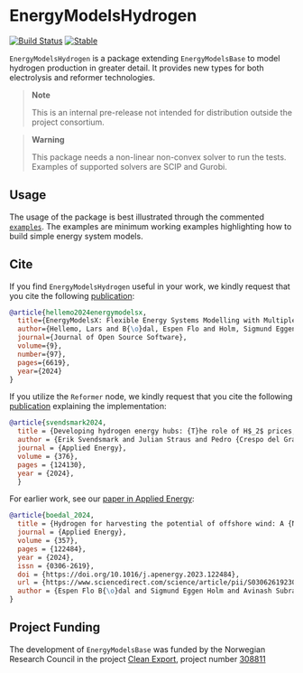 # EnergyModelsHydrogen

[![Build Status](https://gitlab.sintef.no/clean_export/energymodelshydrogen.jl/badges/main/pipeline.svg)](https://gitlab.sintef.no/clean_export/energymodelshydrogen.jl/-/jobs)
[![Stable](https://img.shields.io/badge/docs-stable-4495d1.svg)](https://clean_export.pages.sintef.no/energymodelshydrogen.jl)

`EnergyModelsHydrogen` is a package extending `EnergyModelsBase` to model hydrogen production in greater detail.
It provides new types for both electrolysis and reformer technologies.

> **Note**
>
> This is an internal pre-release not intended for distribution outside the project consortium.

> **Warning**
>
> This package needs a non-linear non-convex solver to run the tests. Examples of supported solvers are SCIP and Gurobi.

## Usage

The usage of the package is best illustrated through the commented [`examples`](examples).
The examples are minimum working examples highlighting how to build simple energy system models.

## Cite

If you find `EnergyModelsHydrogen` useful in your work, we kindly request that you cite the following [publication](https://doi.org/10.21105/joss.06619):

```bibtex
@article{hellemo2024energymodelsx,
  title={EnergyModelsX: Flexible Energy Systems Modelling with Multiple Dispatch},
  author={Hellemo, Lars and B{\o}dal, Espen Flo and Holm, Sigmund Eggen and Pinel, Dimitri and Straus, Julian},
  journal={Journal of Open Source Software},
  volume={9},
  number={97},
  pages={6619},
  year={2024}
}
```

If you utilize the `Reformer` node, we kindly request that you cite the following [publication](https://doi.org/10.1016/j.apenergy.2024.124130) explaining the implementation:

```bibtex
@article{svendsmark2024,
  title = {Developing hydrogen energy hubs: {T}he role of H$_2$ prices, wind power and infrastructure investments in Northern Norway},
  author = {Erik Svendsmark and Julian Straus and Pedro {Crespo del Granado}},
  journal = {Applied Energy},
  volume = {376},
  pages = {124130},
  year = {2024},
  }
```

For earlier work, see our [paper in Applied Energy](https://www.sciencedirect.com/science/article/pii/S0306261923018482):

```bibtex
@article{boedal_2024,
  title = {Hydrogen for harvesting the potential of offshore wind: A {N}orth {S}ea case study},
  journal = {Applied Energy},
  volume = {357},
  pages = {122484},
  year = {2024},
  issn = {0306-2619},
  doi = {https://doi.org/10.1016/j.apenergy.2023.122484},
  url = {https://www.sciencedirect.com/science/article/pii/S0306261923018482},
  author = {Espen Flo B{\o}dal and Sigmund Eggen Holm and Avinash Subramanian and Goran Durakovic and Dimitri Pinel and Lars Hellemo and Miguel Mu{\~n}oz Ortiz and Brage Rugstad Knudsen and Julian Straus}
}
```

## Project Funding

The development of `EnergyModelsBase` was funded by the Norwegian Research Council in the project [Clean Export](https://www.sintef.no/en/projects/2020/cleanexport/), project number [308811](https://prosjektbanken.forskningsradet.no/project/FORISS/308811)
